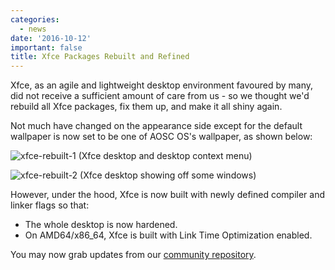 ```yaml
---
categories:
  - news
date: '2016-10-12'
important: false
title: Xfce Packages Rebuilt and Refined
---
```



Xfce, as an agile and lightweight desktop environment favoured by many, did not receive a sufficient amount of care from us - so we thought we'd rebuild all Xfce packages, fix them up, and make it all shiny again.

Not much have changed on the appearance side except for the default wallpaper is now set to be one of AOSC OS's wallpaper, as shown below:

![xfce-rebuilt-1](/assets/i/news/xfce-rebuilt-1.jpg)
(Xfce desktop and desktop context menu)

![xfce-rebuilt-2](/assets/i/news/xfce-rebuilt-2.jpg)
(Xfce desktop showing off some windows)

However, under the hood, Xfce is now built with newly defined compiler and linker flags so that:

- The whole desktop is now hardened.
- On AMD64/x86_64, Xfce is built with Link Time Optimization enabled.

You may now grab updates from our [community repository](https://repo.aosc.io/).